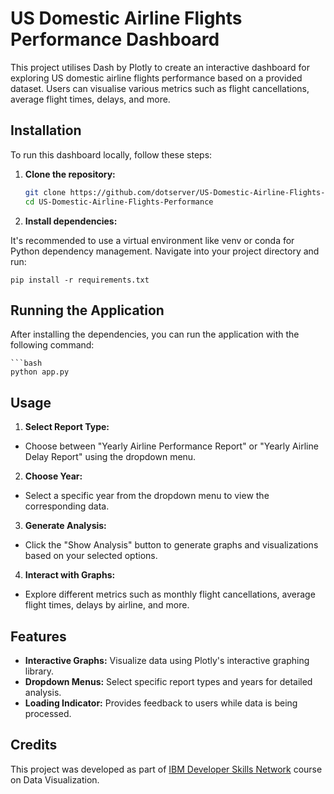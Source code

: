 # US Domestic Airline Flights Performance Dashboard

This project utilises Dash by Plotly to create an interactive dashboard for exploring US domestic airline flights performance based on a provided dataset. Users can visualise various metrics such as flight cancellations, average flight times, delays, and more.

## Installation

To run this dashboard locally, follow these steps:

1. **Clone the repository:**

   ```bash
   git clone https://github.com/dotserver/US-Domestic-Airline-Flights-Performance.git
   cd US-Domestic-Airline-Flights-Performance

2. **Install dependencies:**

It's recommended to use a virtual environment like venv or conda for Python dependency management. Navigate into your project directory and run:

    pip install -r requirements.txt

## Running the Application

After installing the dependencies, you can run the application with the following command:

    ```bash
    python app.py


## Usage

1. **Select Report Type:**

- Choose between "Yearly Airline Performance Report" or "Yearly Airline Delay Report" using the dropdown menu.

2. **Choose Year:**

- Select a specific year from the dropdown menu to view the corresponding data.

3. **Generate Analysis:**

- Click the "Show Analysis" button to generate graphs and visualizations based on your selected options.

4. **Interact with Graphs:**

- Explore different metrics such as monthly flight cancellations, average flight times, delays by airline, and more.

## Features

- **Interactive Graphs:** Visualize data using Plotly's interactive graphing library.
- **Dropdown Menus:** Select specific report types and years for detailed analysis.
- **Loading Indicator:** Provides feedback to users while data is being processed.

## Credits

This project was developed as part of [IBM Developer Skills Network](https://developer.ibm.com/courses/) course on Data Visualization.